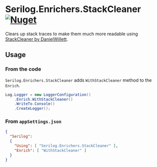 # Serilog.Enrichers.StackCleaner [![Nuget](https://img.shields.io/nuget/dt/Serilog.Enrichers.StackCleaner?style=for-the-badge)](https://www.nuget.org/packages/Serilog.Enrichers.StackCleaner/)

Clears up stack traces to make them much more readable using [StackCleaner by DanielWillett](https://github.com/DanielWillett/StackCleaner).

## Usage
### From the code
`Serilog.Enrichers.StackCleaner` adds `WithStackCleaner` method to the `Enrich`.
```cs
Log.Logger = new LoggerConfiguration()
    .Enrich.WithStackCleaner()
    .WriteTo.Console()
    .CreateLogger();
```

### From `appSettings.json`
```json
{
  "Serilog":
  {
    "Using": [ "Serilog.Enrichers.StackCleaner" ],
    "Enrich": [ "WithStackCleaner" ]
  }
}
```